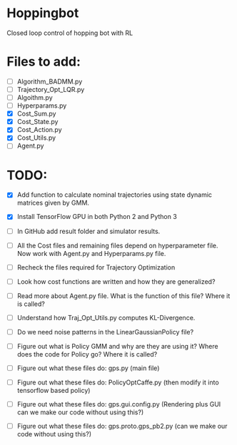 # Hoppingbot
Closed loop control of hopping bot with RL

# Files to add:
- [ ] Algorithm_BADMM.py
- [ ] Trajectory_Opt_LQR.py
- [ ] Algoithm.py
- [ ] Hyperparams.py
- [x] Cost_Sum.py
- [x] Cost_State.py
- [x] Cost_Action.py
- [x] Cost_Utils.py
- [ ] Agent.py

# TODO:
- [x] Add function to calculate nominal trajectories using state dynamic matrices given by GMM.
- [x] Install TensorFlow GPU in both Python 2 and Python 3
- [ ] In GitHub add result folder and simulator results.
- [ ] All the Cost files and remaining files depend on hyperparameter file. Now work with Agent.py and Hyperparams.py file.
- [ ] Recheck the files required for Trajectory Optimization
- [ ] Look how cost functions are written and how they are generalized?
- [ ] Read more about Agent.py file. What is the function of this file? Where it is called?
- [ ] Understand how Traj_Opt_Utils.py computes KL-Divergence.
- [ ] Do we need noise patterns in the LinearGaussianPolicy file?
- [ ] Figure out what is Policy GMM and why are they are using it? Where does the code for Policy go? Where it is called?
- [ ] Figure out what these files do: gps.py (main file)
- [ ] Figure out what these files do: PolicyOptCaffe.py (then modify it into tensorflow based policy)
- [ ] Figure out what these files do: gps.gui.config.py (Rendering plus GUI can we make our code without using this?)
- [ ] Figure out what these files do: gps.proto.gps_pb2.py (can we make our code without using this?)

